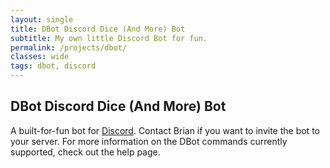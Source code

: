 ```yaml
---
layout: single
title: DBot Discord Dice (And More) Bot
subtitle: My own little Discord Bot for fun.
permalink: /projects/dbot/
classes: wide
tags: dbot, discord
---
```


DBot Discord Dice (And More) Bot
--------------------

A built-for-fun bot for [Discord][discord]. Contact Brian if you want to invite
the bot to your server. For more information on the DBot commands currently
supported, check out the help page.

[discord]: https://discord.com/ "Discord Home"
[tidbyt-community-url]: https://tidbyt.dev/docs/engage/community
